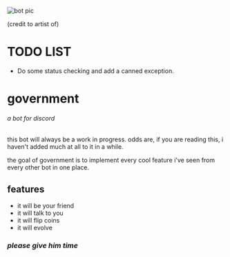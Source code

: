 ![bot pic](https://raw.githubusercontent.com/jamieboy1337/slutstation/master/botimage.png)

(credit to artist of)

# TODO LIST
- Do some status checking and add a canned exception.

# government
###### a bot for discord

this bot will always be a work in progress. odds are, if you are reading this, i haven't added much at all to it in a while.

the goal of government is to implement every cool feature i've seen from every other bot in one place.
## features
- it will be your friend
- it will talk to you
- it will flip coins
- it will evolve

### *please give him time*
